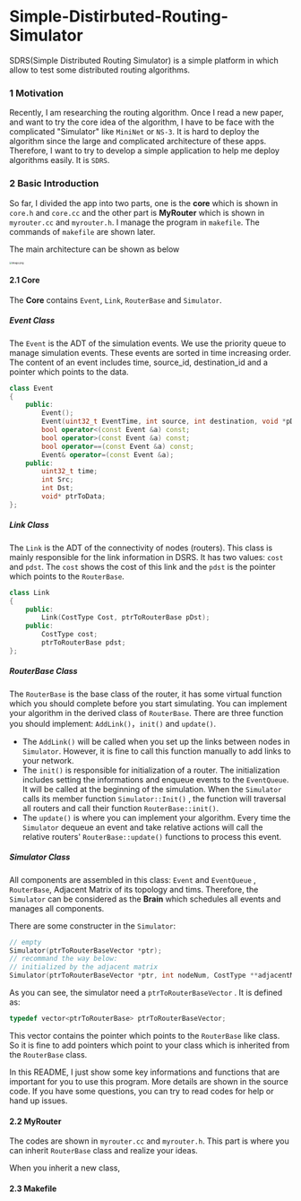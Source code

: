 # Simple-Distirbuted-Routing-Simulator
SDRS(Simple Distributed Routing Simulator) is a simple platform in which allow to test some distributed routing algorithms.

### 1 Motivation

Recently, I am researching the routing algorithm. Once I read a new paper, and want to try the core idea of the algorithm, I have to be face with the complicated "Simulator" like `MiniNet` or `NS-3`. It is hard to deploy the algorithm since the large and complicated architecture of these apps. Therefore, I want to try to develop a simple application to help me deploy algorithms easily. It is `SDRS`.

### 2 Basic Introduction

So far, I divided the app into two parts, one is the **core** which is shown in `core.h`  and `core.cc` and the other part is **MyRouter** which is shown in `myrouter.cc` and `myrouter.h`. I manage the program in `makefile`. The commands of `makefile` are shown later.

The main architecture can be shown as below

<img src="https://s2.loli.net/2022/12/07/wDndhUAciE8SCGr.png" alt="image.png" style="zoom:30%;" />



#### 2.1 Core

The **Core** contains `Event`, `Link`, `RouterBase` and `Simulator`. 

##### Event Class

The `Event` is the ADT of the simulation events. We use the priority queue to manage simulation events. These events are sorted in time increasing order. The content of an event includes time, source_id, destination_id and a pointer which points to the data. 

```c++
class Event
{
    public:
        Event();
        Event(uint32_t EventTime, int source, int destination, void *pData);
        bool operator<(const Event &a) const;
        bool operator>(const Event &a) const;
        bool operator==(const Event &a) const;
        Event& operator=(const Event &a);
    public:
        uint32_t time;
        int Src;
        int Dst;
        void* ptrToData;
};
```

##### Link Class

The `Link` is the ADT of the connectivity of nodes (routers). This class is mainly responsible for the link information in DSRS. It has two values: `cost` and `pdst`. The `cost` shows the cost of this link and the `pdst` is the pointer which points to the `RouterBase`.

```c++
class Link
{
    public:
        Link(CostType Cost, ptrToRouterBase pDst);
    public:
        CostType cost;
        ptrToRouterBase pdst;
};
```

##### RouterBase Class

The `RouterBase` is the base class of the router, it has some virtual function which you should complete before you start simulating. You can implement your algorithm in the derived class of `RouterBase`. There are three function you should implement: `AddLink()`，`init()` and `update()`. 

+ The `AddLink()` will be called when you set up the links between nodes in `Simulator`. However, it is fine to call this function manually to add links to your network.
+ The `init()` is responsible for initialization of a router. The initialization includes setting the informations and enqueue events to the `EventQueue`. It will be called at the beginning of the simulation. When the `Simulator` calls its member function `Simulator::Init()` , the function will traversal all routers and call their function `RouterBase::init()`. 
+ The `update()` is where you can implement your algorithm. Every time the `Simulator` dequeue an event and take relative actions will call the relative routers' `RouterBase::update()` functions to process this event.

##### Simulator Class

All components are assembled in this class: `Event` and `EventQueue` , `RouterBase`, Adjacent Matrix of its topology and tims. Therefore, the `Simulator` can be considered as the **Brain** which schedules all events and manages all components.

There are some constructer in the `Simulator`:

```c++
// empty
Simulator(ptrToRouterBaseVector *ptr);
// recommand the way below:
// initialized by the adjacent matrix
Simulator(ptrToRouterBaseVector *ptr, int nodeNum, CostType **adjacentMatrix);
```

As you can see, the simulator need a `ptrToRouterBaseVector` . It is defined as:

```c++
typedef vector<ptrToRouterBase> ptrToRouterBaseVector;
```

This vector contains the pointer which points to the `RouterBase` like class. So it is fine to add pointers which point to your class which is inherited from the `RouterBase` class. 



In this README, I just show some key informations and functions that are important for you to use this program. More details are shown in the source code. If you have some questions, you can try to read codes for help or hand up issues. 

#### 2.2 MyRouter

The codes are shown in  `myrouter.cc` and `myrouter.h`. This part is where you can inherit `RouterBase` class and realize your ideas.

When you inherit a new class, 

#### 2.3 Makefile

